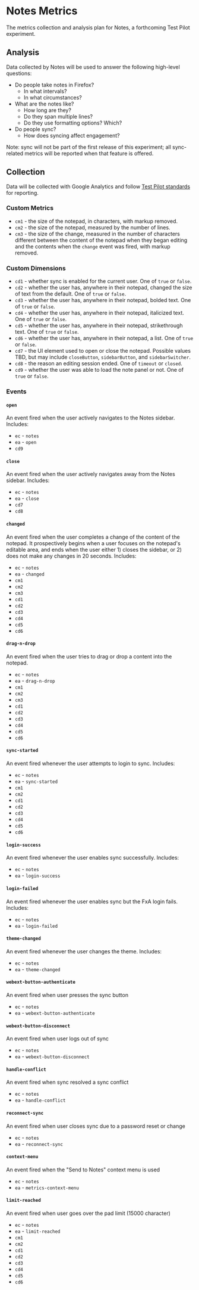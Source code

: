 # Notes Metrics
The metrics collection and analysis plan for Notes, a forthcoming Test Pilot experiment.


## Analysis
Data collected by Notes will be used to answer the following high-level questions:

- Do people take notes in Firefox?
	- In what intervals?
	- In what circumstances?
- What are the notes like?
	- How long are they?
	- Do they span multiple lines?
	- Do they use formatting options? Which?
- Do people sync?
	- How does syncing affect engagement?

Note: sync will not be part of the first release of this experiment; all sync-related metrics will be reported when that feature is offered.

## Collection
Data will be collected with Google Analytics and follow [Test Pilot standards](https://github.com/mozilla/testpilot/blob/master/docs/experiments/ga.md) for reporting.

### Custom Metrics
- `cm1` - the size of the notepad, in characters, with markup removed.
- `cm2` - the size of the notepad, measured by the number of lines.
- `cm3` - the size of the change, measured in the number of characters different between the content of the notepad when they began editing and the contents when the `change` event was fired, with markup removed.

### Custom Dimensions
- `cd1` - whether sync is enabled for the current user. One of `true` or `false`.
- `cd2` - whether the user has, anywhere in their notepad, changed the size of text from the default. One of `true` or `false`.
- `cd3` - whether the user has, anywhere in their notepad, bolded text. One of `true` or `false`.
- `cd4` - whether the user has, anywhere in their notepad, italicized text. One of `true` or `false`.
- `cd5` - whether the user has, anywhere in their notepad, strikethrough text. One of `true` or `false`.
- `cd6` - whether the user has, anywhere in their notepad, a list. One of `true` or `false`.
- `cd7` - the UI element used to open or close the notepad. Possible values TBD, but may include `closeButton`, `sidebarButton`, and `sidebarSwitcher`.
- `cd8` - the reason an editing session ended. One of `timeout` or `closed`.
- `cd9` - whether the user was able to load the note panel or not. One of `true` or `false`.

### Events

#### `open`
An event fired when the user actively navigates to the Notes sidebar. Includes:

- `ec` - `notes`
- `ea` - `open`
- `cd9`

#### `close`
An event fired when the user actively navigates away from the Notes sidebar. Includes:

- `ec` - `notes`
- `ea` - `close`
- `cd7`
- `cd8`

#### `changed`
An event fired when the user completes a change of the content of the notepad. It prospectively begins when a user focuses on the notepad's editable area, and ends when the user either 1) closes the sidebar, or 2) does not make any changes in 20 seconds. Includes:

- `ec` - `notes`
- `ea` - `changed`
- `cm1`
- `cm2`
- `cm3`
- `cd1`
- `cd2`
- `cd3`
- `cd4`
- `cd5`
- `cd6`

#### `drag-n-drop`

An event fired when the user tries to drag or drop a content into the notepad.

- `ec` - `notes`
- `ea` - `drag-n-drop`
- `cm1`
- `cm2`
- `cm3`
- `cd1`
- `cd2`
- `cd3`
- `cd4`
- `cd5`
- `cd6`

#### `sync-started`
An event fired whenever the user attempts to login to sync. Includes:

- `ec` - `notes`
- `ea` - `sync-started`
- `cm1`
- `cm2`
- `cd1`
- `cd2`
- `cd3`
- `cd4`
- `cd5`
- `cd6`

#### `login-success`
An event fired whenever the user enables sync successfully. Includes:

- `ec` - `notes`
- `ea` - `login-success`

#### `login-failed`
An event fired whenever the user enables sync but the FxA login fails. Includes:

- `ec` - `notes`
- `ea` - `login-failed`

#### `theme-changed`
An event fired whenever the user changes the theme. Includes:

- `ec` - `notes`
- `ea` - `theme-changed`

#### `webext-button-authenticate`
An event fired when user presses the sync button

- `ec` - `notes`
- `ea` - `webext-button-authenticate`

#### `webext-button-disconnect`
An event fired when user logs out of sync

- `ec` - `notes`
- `ea` - `webext-button-disconnect`

#### `handle-conflict`
An event fired when sync resolved a sync conflict

- `ec` - `notes`
- `ea` - `handle-conflict`

#### `reconnect-sync`
An event fired when user closes sync due to a password reset or change

- `ec` - `notes`
- `ea` - `reconnect-sync`

#### `context-menu`
An event fired when the "Send to Notes" context menu is used

- `ec` - `notes`
- `ea` - `metrics-context-menu`

#### `limit-reached`

An event fired when user goes over the pad limit (15000 character)

- `ec` - `notes`
- `ea` - `limit-reached`
- `cm1`
- `cm2`
- `cd1`
- `cd2`
- `cd3`
- `cd4`
- `cd5`
- `cd6`